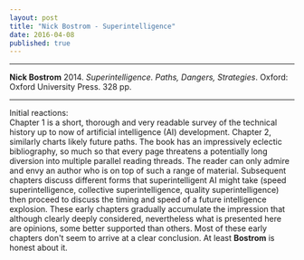 ```yaml
---
layout: post
title: "Nick Bostrom - Superintelligence"
date: 2016-04-08
published: true
---
```



***
<b>Nick Bostrom</b> 2014. _Superintelligence. Paths, Dangers, Strategies_.  Oxford: Oxford University Press. 328 pp.

***

Initial reactions:<br>Chapter 1 is a short, thorough and very readable survey of the technical history up to now of artificial intelligence (AI) development. Chapter 2, similarly charts likely future paths.  The book has an impressively eclectic bibliography, so much so that every page threatens a potentially long diversion into multiple parallel reading threads.  The reader can only admire and envy an author who is on top of such a range of material.  Subsequent chapters discuss different forms that superintelligent AI might take (speed superintelligence, collective superintelligence, quality superintelligence) then proceed to discuss the timing and speed of a future intelligence explosion.  These early chapters gradually accumulate the impression that although clearly deeply considered, nevertheless what is presented here are opinions, some better supported than others.  Most of these early chapters don't seem to arrive at a clear conclusion.  At least **Bostrom** is honest about it.
<!--
Much more to come on that, elsewhere.  For the moment, and in the spirit of even-handedness, one advocate of the most plausible alternative to plate tectonics <a href="http://www.expansiontectonics.com/index1.html">is here</a> and <a href="http://www.skepticblog.org/2009/11/23/no-growing-earth-but-a-growing-problem-with-science-journalism/">the web abounds with many shrill responses from plate tectonics advocates</a>. 
-->
